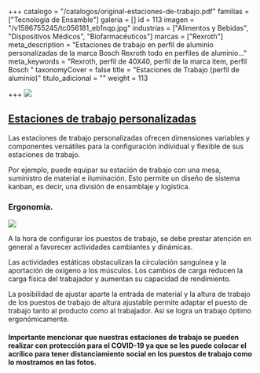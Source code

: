 +++
catalogo = "/catalogos/original-estaciones-de-trabajo.pdf"
familias = ["Tecnología de Ensamble"]
galeria = []
id = 113
imagen = "/v1596755245/tc056181_eb1nqp.jpg"
industrias = ["Alimentos y Bebidas", "Dispositivos Médicos", "Biofarmacéuticos"]
marcas = ["Rexroth"]
meta_description = "Estaciones de trabajo en perfil de aluminio personalizadas de la marca Bosch Rexroth todo en  perfiles de aluminio..."
meta_keywords = "Rexroth, perfil de 40X40, perfil de la marca item, perfil Bosch "
taxonomyCover = false
title = "Estaciones de Trabajo (perfil de aluminio)"
titulo_adicional = ""
weight = 113

+++
![](https://res.cloudinary.com/novatec/v1596836409/MT_13682_20160704_133333.big_urd18k.jpg)

## [**Estaciones de trabajo personalizadas**](https://www.boschrexroth.com/es/mx/productos/grupo-de-productos/tecnologia-de-ensamble/sistemas-de-produccion-manual/puestos-de-trabajo)

Las estaciones de trabajo personalizadas ofrecen dimensiones variables y componentes versátiles para la configuración individual y flexible de sus estaciones de trabajo.

Por ejemplo, puede equipar su estación de trabajo con una mesa, suministro de material e iluminación. Esto permite un diseño de sistema kanban, es decir, una división de ensamblaje y logística.

### **Ergonomía.**

![](https://res.cloudinary.com/novatec/v1596836709/lean-manufacturing-and-ergonomic-workcell-design-43-728_k7hk26.jpg)

A la hora de configurar los puestos de trabajo, se debe prestar atención en general a favorecer actividades cambiantes y dinámicas.

Las actividades estáticas obstaculizan la circulación sanguínea y la aportación de oxígeno a los músculos. Los cambios de carga reducen la carga física del trabajador y aumentan su capacidad de rendimiento.

La posibilidad de ajustar aparte la entrada de material y la altura de trabajo de los puestos de trabajo de altura ajustable permite adaptar el puesto de trabajo tanto al producto como al trabajador. Así se logra un trabajo óptimo ergonómicamente.

#### **Importante mencionar que nuestras estaciones de trabajo se pueden realizar con protección para el COVID-19 ya que se les puede colocar el acrílico para tener distanciamiento social en los puestos de trabajo como lo mostramos en las fotos.**